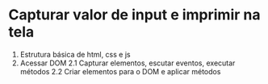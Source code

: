 # Capturar valor de input e imprimir na tela
1. Estrutura básica de html, css e js
2. Acessar DOM
   2.1 Capturar elementos, escutar eventos, executar métodos
   2.2 Criar elementos para o DOM e aplicar métodos
